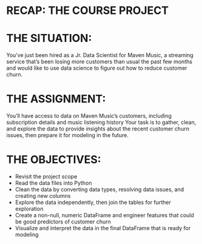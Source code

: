 # RECAP: THE COURSE PROJECT
# THE SITUATION:
You’ve just been hired as a Jr. Data Scientist for Maven Music, a streaming service that’s been losing more customers than usual the past few months and would like to use data science to figure out how to reduce customer churn.

# THE ASSIGNMENT:
You’ll have access to data on Maven Music’s customers, including subscription details and music listening history Your task is to gather, clean, and explore the data to provide insights about the recent customer churn issues, then prepare it for modeling in the future.
# THE OBJECTIVES:
- Revisit the project scope
- Read the data files into Python
- Clean the data by converting data types, resolving data issues, and creating new columns
- Explore the data independently, then join the tables for further exploration
- Create a non-null, numeric DataFrame and engineer features that could be good predictors of customer churn
- Visualize and interpret the data in the final DataFrame that is ready for modeling

